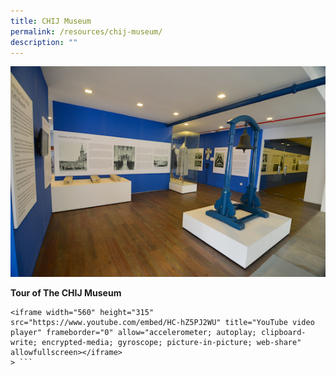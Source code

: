 ```yaml
---
title: CHIJ Museum
permalink: /resources/chij-museum/
description: ""
---
```

![](/images/CHIJ_Museum.jpg)

**Tour of The CHIJ Museum**

```
<iframe width="560" height="315" src="https://www.youtube.com/embed/HC-hZ5PJ2WU" title="YouTube video player" frameborder="0" allow="accelerometer; autoplay; clipboard-write; encrypted-media; gyroscope; picture-in-picture; web-share" allowfullscreen></iframe>
> ```